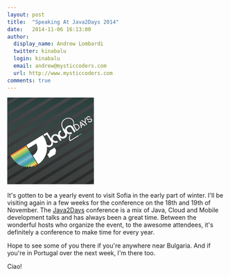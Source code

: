 ```yaml
---
layout: post
title:  "Speaking At Java2Days 2014"
date:   2014-11-06 16:13:00
author:
  display_name: Andrew Lombardi
  twitter: kinabalu
  login: kinabalu
  email: andrew@mysticcoders.com
  url: http://www.mysticcoders.com
comments: true
---
```


![Java2Days logo](images/assets/10440648_10153532917185961_1021342503582909723_n.png)

It's gotten to be a yearly event to visit Sofia in the early part of winter.  I'll be visiting again in a few weeks for the conference on the 18th and 19th of November.  The [Java2Days](http://www.java2days.com) conference is a mix of Java, Cloud and Mobile development talks and has always been a great time.  Between the wonderful hosts who organize the event, to the awesome attendees, it's definitely a conference to make time for every year.

Hope to see some of you there if you're anywhere near Bulgaria.  And if you're in Portugal over the next week, I'm there too.

Ciao!